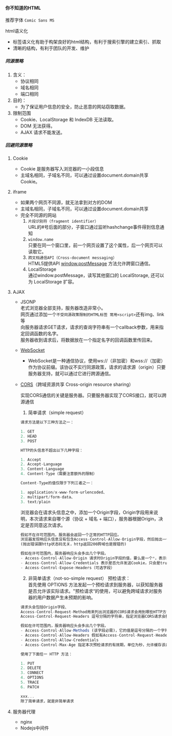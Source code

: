 #### 你不知道的HTML
推荐字体 `Comic Sans MS`  

html语义化
- 标签语义化有助于构架良好的html结构，有利于搜索引擎的建立索引、抓取
- 清晰的结构，有利于团队的开发、维护
##### 同源策略

1. 含义：
    + 协议相同
    + 域名相同
    + 端口相同
2. 目的：
    + 为了保证用户信息的安全，防止恶意的网站窃取数据。
3. 限制范围
    + Cookie、LocalStorage 和 IndexDB 无法读取。
    + DOM 无法获得。
    + AJAX 请求不能发送。

##### 回避同源策略
1. Cookie
    + Cookie 是服务器写入浏览器的一小段信息
    + 主域名相同，子域名不同，可以通过设置document.domain共享 Cookie。
2. iframe
    + 如果两个网页不同源，就无法拿到对方的DOM
    + 主域名相同，子域名不同，可以通过设置document.domain共享
    + 完全不同源的网站
        1. `片段识别符（fragment identifier）`  
        URL的#号后面的部分，子窗口通过监听hashchange事件得到信息通知
        2. `window.name`  
        只要在同一个窗口里，前一个网页设置了这个属性，后一个网页可以读取它。
        3. `跨文档通信API（Cross-document messaging）`  
        HTML5提供API [window.postMessage](https://developer.mozilla.org/zh-CN/docs/Web/API/Window/postMessage) 方法允许跨窗口通信。
        4. LocalStorage  
        通过window.postMessage，读写其他窗口的 LocalStorage, 还可以为 LocalStorage 扩容。
3. AJAX
    + JSONP  
    老式浏览器全部支持，服务器改造非常小。  
    网页通过添加一个`不受同源政策限制的HTML标签 常用<script>`还有img、link等   
    向服务器请求GET请求，请求的查询字符串有一个callback参数，用来指定回调函数的名字。  
    服务器收到请求后，将数据放在一个指定名字的回调函数里传回来。
    + [WebSocket](https://developer.mozilla.org/zh-CN/docs/Web/API/WebSocket)
        - WebSocket是一种通信协议，使用ws://（非加密）和wss://（加密）作为协议前缀。该协议不实行同源政策，请求的请求源（origin）只要服务器支持，就可以通过它进行跨源通信。
    + [CORS](https://developer.mozilla.org/zh-CN/docs/Web/HTTP/Access_control_CORS)（跨域资源共享 Cross-origin resource sharing）

        实现CORS通信的关键是服务器。只要服务器实现了CORS接口，就可以跨源通信  
        1. 简单请求（simple request）
        ```js
        请求方法是以下三种方法之一：

        1. GET
        2. HEAD
        3. POST

        HTTP的头信息不超出以下几种字段：

        1. Accept
        2. Accept-Language
        3. Content-Language
        4. Content-Type（需要注意额外的限制）

        Content-Type的值仅限于下列三者之一：

        1. application/x-www-form-urlencoded、
        2. multipart/form-data、
        3. text/plain            
        ```
        浏览器会在请求头信息之中，添加一个Origin字段，Origin字段用来说明，本次请求来自哪个源（协议 + 域名 + 端口），服务器根据Origin，决定是否同意这次请求。
        
        ```js
        假如不在许可范围内，服务器会返回一个正常的HTTP回应。
        浏览器发现响应头信息没有包含Access-Control-Allow-Origin字段，然后抛出一个错误，被XMLHttpRequest的onerror回调函数捕获。
        (抛出错误跟http状态码无关，http返回200跨域也是报错的)

        假如在许可范围内，服务器响应头会多出几个字段。
        - Access-Control-Allow-Origin 请求时Origin字段的值，要么是一个*，表示接受任意域名的请求。（必要字段）
        - Access-Control-Allow-Credentials 表示是否允许发送Cookie，只会是true, 或者不返回该字段（可选字段）
        - Access-Control-Expose-Headers（可选字段）
        ```
        2. 非简单请求（not-so-simple request） 预检请求：  
        首先使用 OPTIONS 方法发起一个预检请求到服务器，以获知服务器是否允许该实际请求。"预检请求“的使用，可以避免跨域请求对服务器的用户数据产生未预期的影响。  
         ```js
        请求头会包括Origin字段、  
        Access-Control-Request-Method用来列出浏览器的CORS请求会用到哪些HTTP方法（必要字段）、  
        Access-Control-Request-Headers 逗号分隔的字符串，指定浏览器CORS请求会额外发送的头信息字段（可选字段）
       
        假如在许可范围内，服务器响应头会多出几个字段。
        - Access-Control-Allow-Methods (该字段必需)，它的值是逗号分隔的一个字符串，表明服务器支持的所有跨域请求的方法,返回的是所有支持的方法,避免多次"预检"请求
        - Access-Control-Allow-Headers 假如有Access-Control-Request-Headers字段对对应关系，该字段就必需，
        - Access-Control-Allow-Credentials
        - Access-Control-Max-Age 指定本次预检请求的有效期，单位为秒，允许缓存该条响应多少秒，在此期间，不用发出另一条预检请求。
        ```

        ```js
        使用了下面任一 HTTP 方法：

        1. PUT
        2. DELETE
        3. CONNECT
        4. OPTIONS
        5. TRACE
        6. PATCH

        xxx...
        除了简单请求，就是非简单请求
        ```

4. 服务器代理
    - nginx
    - Nodejs中间件


            
        


